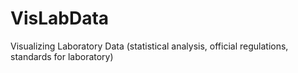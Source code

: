 # VisLabData
Visualizing Laboratory Data (statistical analysis, official regulations, standards for laboratory)
